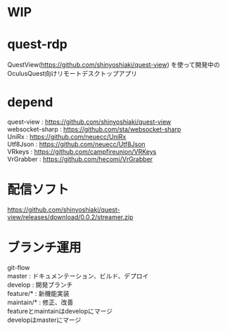 # WIP

# quest-rdp  
QuestView(https://github.com/shinyoshiaki/quest-view) を使って開発中のOculusQuest向けリモートデスクトップアプリ

# depend
quest-view : https://github.com/shinyoshiaki/quest-view  
websocket-sharp : https://github.com/sta/websocket-sharp  
UniRx : https://github.com/neuecc/UniRx  
Utf8Json : https://github.com/neuecc/Utf8Json  
VRkeys : https://github.com/campfireunion/VRKeys  
VrGrabber : https://github.com/hecomi/VrGrabber

# 配信ソフト 
https://github.com/shinyoshiaki/quest-view/releases/download/0.0.2/streamer.zip

# ブランチ運用
git-flow  
master : ドキュメンテーション、ビルド、デプロイ    
develop : 開発ブランチ  
feature/* : 新機能実装  
maintain/* : 修正、改善  
featureとmaintainはdevelopにマージ  
developはmasterにマージ
